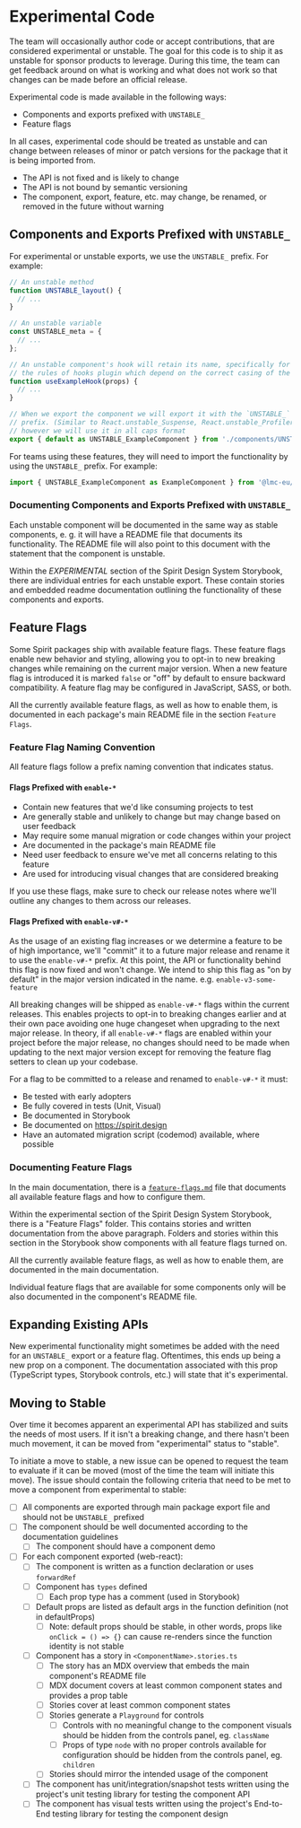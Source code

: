 # Experimental Code

The team will occasionally author code or accept contributions, that are
considered experimental or unstable. The goal for this code is to ship it as
unstable for sponsor products to leverage. During this time, the team can get
feedback around on what is working and what does not work so that changes can be
made before an official release.

Experimental code is made available in the following ways:

- Components and exports prefixed with `UNSTABLE_`
- Feature flags

In all cases, experimental code should be treated as unstable and can change
between releases of minor or patch versions for the package that it is being imported from.

- The API is not fixed and is likely to change
- The API is not bound by semantic versioning
- The component, export, feature, etc. may change, be renamed, or removed in the
  future without warning

## Components and Exports Prefixed with `UNSTABLE_`

For experimental or unstable exports, we use the `UNSTABLE_` prefix. For
example:

```js
// An unstable method
function UNSTABLE_layout() {
  // ...
}

// An unstable variable
const UNSTABLE_meta = {
  // ...
};

// An unstable component's hook will retain its name, specifically for things like
// the rules of hooks plugin which depend on the correct casing of the name
function useExampleHook(props) {
  // ...
}

// When we export the component we will export it with the `UNSTABLE_`
// prefix. (Similar to React.unstable_Suspense, React.unstable_Profiler)
// however we will use it in all caps format
export { default as UNSTABLE_ExampleComponent } from './components/UNSTABLE_ExampleComponent';
```

For teams using these features, they will need to import the functionality by
using the `UNSTABLE_` prefix. For example:

```jsx
import { UNSTABLE_ExampleComponent as ExampleComponent } from '@lmc-eu/spirit-web-react';
```

### Documenting Components and Exports Prefixed with `UNSTABLE_`

Each unstable component will be documented in the same way as stable components, e. g.
it will have a README file that documents its functionality.
The README file will also point to this document with the statement that the component is unstable.

Within the _EXPERIMENTAL_ section of the Spirit Design System Storybook, there are
individual entries for each unstable export. These contain stories and embedded readme documentation
outlining the functionality of these components and exports.

## Feature Flags

Some Spirit packages ship with available feature flags. These feature flags
enable new behavior and styling, allowing you to opt-in to new breaking changes
while remaining on the current major version. When a new feature flag is
introduced it is marked `false` or "off" by default to ensure backward
compatibility. A feature flag may be configured in JavaScript, SASS, or both.

All the currently available feature flags, as well as how to enable them, is
documented in each package's main README file in the section `Feature Flags`.

### Feature Flag Naming Convention

All feature flags follow a prefix naming convention that indicates status.

#### Flags Prefixed with `enable-*`

- Contain new features that we'd like consuming projects to test
- Are generally stable and unlikely to change but may change based on user
  feedback
- May require some manual migration or code changes within your project
- Are documented in the package's main README file
- Need user feedback to ensure we've met all concerns relating to this feature
- Are used for introducing visual changes that are considered breaking

If you use these flags, make sure to check our release notes where we'll outline
any changes to them across our releases.

#### Flags Prefixed with `enable-v#-*`

As the usage of an existing flag increases or we determine a feature to be of high
importance, we'll "commit" it to a future major release and rename it to use the
`enable-v#-*` prefix. At this point, the API or functionality behind this flag is
now fixed and won't change. We intend to ship this flag as "on by default" in
the major version indicated in the name. e.g. `enable-v3-some-feature`

All breaking changes will be shipped as `enable-v#-*` flags within the current
releases. This enables projects to opt-in to breaking changes earlier
and at their own pace avoiding one huge changeset when upgrading to the next
major release. In theory, if all `enable-v#-*` flags are enabled within your
project before the major release, no changes should need to be made when updating
to the next major version except for removing the feature flag setters to clean up your codebase.

For a flag to be committed to a release and renamed to `enable-v#-*` it must:

- Be tested with early adopters
- Be fully covered in tests (Unit, Visual)
- Be documented in Storybook
- Be documented on https://spirit.design
- Have an automated migration script (codemod) available, where possible

### Documenting Feature Flags

In the main documentation, there is a [`feature-flags.md`][docs-feature-flags] file that documents all
available feature flags and how to configure them.

Within the experimental section of the Spirit Design System Storybook, there is a
"Feature Flags" folder. This contains stories and written documentation from the above paragraph.
Folders and stories within this section in the Storybook show components with all feature flags turned on.

All the currently available feature flags, as well as how to enable them, are documented in the main documentation.

Individual feature flags that are available for some components only will be also documented in
the component's README file.

## Expanding Existing APIs

New experimental functionality might sometimes be added with the need for an
`UNSTABLE_` export or a feature flag. Oftentimes, this ends up being a new prop
on a component.
The documentation associated with this prop (TypeScript types, Storybook controls, etc.) will state that it's experimental.

## Moving to Stable

Over time it becomes apparent an experimental API has stabilized and suits the
needs of most users. If it isn't a breaking change, and there hasn't been much
movement, it can be moved from "experimental" status to "stable".

To initiate a move to stable, a new issue can be opened to request the team to evaluate
if it can be moved (most of the time the team will initiate this move).
The issue should contain the following criteria that need to
be met to move a component from experimental to stable:

<!-- Because of the GitHub syntax for the checkboxes -->
<!--lint disable no-undefined-references-->

- [ ] All components are exported through main package export file and should not be `UNSTABLE_`
      prefixed
- [ ] The component should be well documented according to the documentation
      guidelines
  - [ ] The component should have a component demo
- [ ] For each component exported (web-react):
  - [ ] The component is written as a function declaration or uses `forwardRef`
  - [ ] Component has `types` defined
    - [ ] Each prop type has a comment (used in Storybook)
  - [ ] Default props are listed as default args in the function definition (not
        in defaultProps)
    - [ ] Note: default props should be stable, in other words, props like
          `onClick = () => {}` can cause re-renders since the function identity
          is not stable
  - [ ] Component has a story in `<ComponentName>.stories.ts`
    - [ ] The story has an MDX overview that embeds the main component's README file
    - [ ] MDX document covers at least common component states and provides a prop
          table
    - [ ] Stories cover at least common component states
    - [ ] Stories generate a `Playground` for controls
      - [ ] Controls with no meaningful change to the component visuals should
            be hidden from the controls panel, eg. `className`
      - [ ] Props of type `node` with no proper controls available for
            configuration should be hidden from the controls panel, eg.
            `children`
    - [ ] Stories should mirror the intended usage of the component
  - [ ] The component has unit/integration/snapshot tests written using the project's unit testing library for testing the component API
  - [ ] The component has visual tests written using the project's End-to-End testing library for testing the component design
  <!--lint enable no-undefined-references-->

[docs-feature-flags]: https://github.com/lmc-eu/spirit-design-system/blob/main/docs/contribution/feature-flags.md
